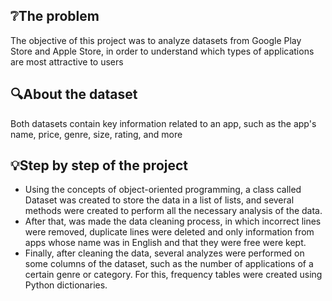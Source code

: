 ## :grey_question:The problem 

The objective of this project was to analyze datasets from Google Play Store and Apple Store, in order to understand which types of applications are most attractive to users

## :mag:About the dataset

Both datasets contain key information related to an app, such as the app's name, price, genre, size, rating, and more

## :bulb:Step by step of the project
- Using the concepts of object-oriented programming, a class called Dataset was created to store the data in a list of lists, and several methods were created to perform all the necessary analysis of the data.
- After that, was made the data cleaning process, in which incorrect lines were removed, duplicate lines were deleted and only information from apps whose name was in English and that they were free were kept.
- Finally, after cleaning the data, several analyzes were performed on some columns of the dataset, such as the number of applications of a certain genre or category. For this, frequency tables were created using Python dictionaries.
